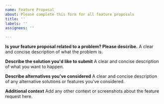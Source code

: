 ```yaml
---
name: Feature Proposal
about: Please complete this form for all feature proposals
title: ''
labels: ''
assignees: ''

---
```


**Is your feature proposal related to a problem? Please describe.**
A clear and concise description of what the problem is. 

**Describe the solution you'd like to submit**
A clear and concise description of what you want to happen.

**Describe alternatives you've considered**
A clear and concise description of any alternative solutions or features you've considered.

**Additional context**
Add any other context or screenshots about the feature request here.
